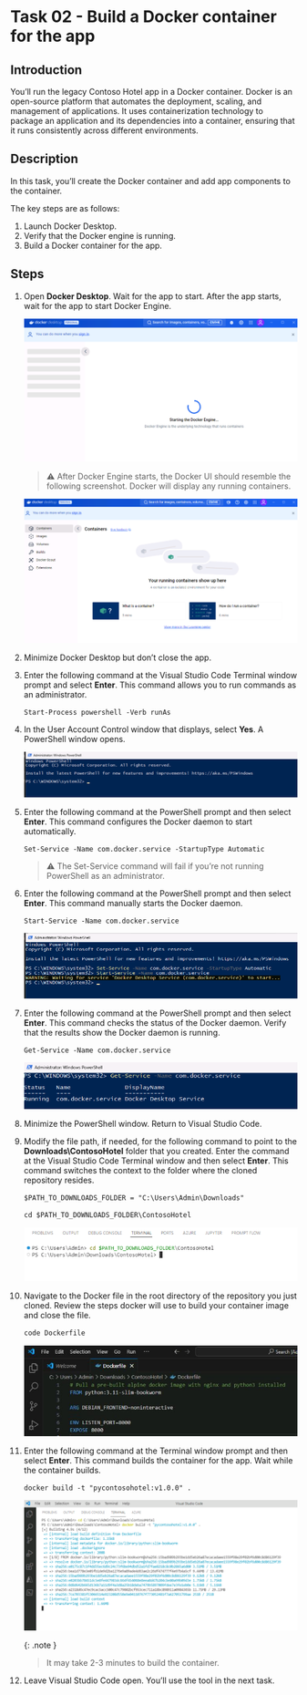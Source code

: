 # Task 02 - Build a Docker container for the app

<!--- Estimated time: 7 minutes---> 

## Introduction

You’ll run the legacy Contoso Hotel app in a Docker container. Docker is an open-source platform that automates the deployment, scaling, and management of applications. It uses containerization technology to package an application and its dependencies into a container, ensuring that it runs consistently across different environments.

## Description

In this task, you’ll create the Docker container and add app components to the container.

The key steps are as follows:

1. Launch Docker Desktop. 
1. Verify that the Docker engine is running.
1. Build a Docker container for the app.


## Steps
1. Open **Docker Desktop**. Wait for the app to start. After the app starts, wait for the app to start Docker Engine.

   ![x2zpfcur.png](../../media/x2zpfcur.png)


   > :warning: After Docker Engine starts, the Docker UI should resemble the following screenshot. Docker will display any running containers.

   ![3vhwsgbg.png](../../media/3vhwsgbg.png)

1. Minimize Docker Desktop but don’t close the app.

1. Enter the following command at the Visual Studio Code Terminal window prompt and select **Enter**. This command allows you to run commands as an administrator.

    ```
    Start-Process powershell -Verb runAs
    ```

1. In the User Account Control window that displays, select **Yes**. A PowerShell window opens.

    ![hj3c4ve2.png](../../media/hj3c4ve2.png)

1. Enter the following command at the PowerShell prompt and then select **Enter**. This command configures the Docker daemon to start automatically.

    ```
    Set-Service -Name com.docker.service -StartupType Automatic
    ```

   > :warning: The Set-Service command will fail if you’re not running PowerShell as an administrator.

1. Enter the following command at the PowerShell prompt and then select **Enter**. This command manually starts the Docker daemon.

    ```
    Start-Service -Name com.docker.service
    ```

    ![ld27t68z.png](../../media/ld27t68z.png)

1. Enter the following command at the PowerShell prompt and then select **Enter**. This command checks the status of the Docker daemon. Verify that the results show the Docker daemon is running.

    ```
    Get-Service -Name com.docker.service
    ```

    ![2w42g4so.png](../../media/2w42g4so.png)

1. Minimize the PowerShell window. Return to Visual Studio Code.

1. Modify the file path, if needed, for the following command to point to the **Downloads\ContosoHotel** folder that you created. Enter the command at the Visual Studio Code Terminal window and then select **Enter**. This command switches the context to the folder where the cloned repository resides.

    ```
    $PATH_TO_DOWNLOADS_FOLDER = "C:\Users\Admin\Downloads"
    ```

    ```
    cd $PATH_TO_DOWNLOADS_FOLDER\ContosoHotel
    ```

    ![m6q69ffk.png](../../media/m6q69ffk.png)

1. Navigate to the Docker file in the root directory of the repository you just cloned. Review the steps docker will use to build your container image and close the file.

    ```powershell
    code Dockerfile
    ```

    ![vuqrzy2k.jpg](../../media/vuqrzy2k.jpg)


1. Enter the following command at the Terminal window prompt and then select **Enter**. This command builds the container for the app. Wait while the container builds.

    ```
    docker build -t "pycontosohotel:v1.0.0" .
    ```

    ![yhdwim2f.png](../../media/yhdwim2f.png)

   {: .note }
   > It may take 2-3 minutes to build the container.

1. Leave Visual Studio Code open. You’ll use the tool in the next task.
